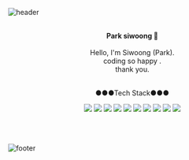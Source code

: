 ![header](https://capsule-render.vercel.app/api?type=waving&&color=gradient&height=200&section=header&fontSize=90)


<div align = "center">

<br/>
<strong>Park siwoong 👋</strong><br><br>
Hello, I'm Siwoong (Park).<br>
coding so happy .<br>
thank you.<br/>


<br/>

●●●Tech Stack●●●

<img src="https://img.shields.io/badge/Javascript-ffb13b?style=flat-square&logo=javascript&logoColor=white"/>
<img src="https://img.shields.io/badge/C-A8B9CC?style=flat-square&logo=C&logoColor=white"/>
<img src="https://img.shields.io/badge/HTML-E34F26?style=flat-square&logo=HTML5&logoColor=white"/>
<img src="https://img.shields.io/badge/CSS-1572B6?style=flat-square&logo=CSS3&logoColor=white"/>
<img src="https://img.shields.io/badge/Java-007396?style=flat-square&logo=Java&logoColor=white"/>
<img src="https://img.shields.io/badge/JSP-007396?style=flat-square&logo=java&logoColor=white"/>
<img src="https://img.shields.io/badge/Mysql-E6B91E?style=flat-square&logo=MySql&logoColor=white"/>
<img src="https://img.shields.io/badge/Oracle-F80000?style=flat-square&logo=oracle&logoColor=white"/>
<img src="https://img.shields.io/badge/Git-F05032?style=flat-square&logo=Git&logoColor=white"/>
<img src="https://img.shields.io/badge/linux-FCC624?style=flat-square&logo=linux&logoColor=white"/>
</div>

<br/><br/>

![footer](https://capsule-render.vercel.app/api?type=waving&&color=gradient&height=100&section=footer&fontSize=90)
